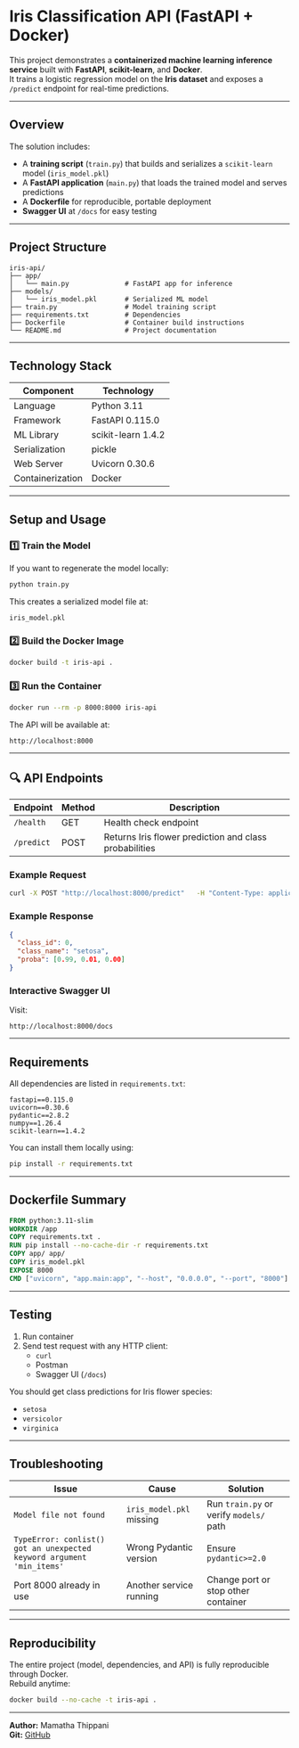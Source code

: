 # Iris Classification API (FastAPI + Docker)

This project demonstrates a **containerized machine learning inference service** built with **FastAPI**, **scikit-learn**, and **Docker**.  
It trains a logistic regression model on the **Iris dataset** and exposes a `/predict` endpoint for real-time predictions.

---

## Overview

The solution includes:
- A **training script** (`train.py`) that builds and serializes a `scikit-learn` model (`iris_model.pkl`)
- A **FastAPI application** (`main.py`) that loads the trained model and serves predictions
- A **Dockerfile** for reproducible, portable deployment
- **Swagger UI** at `/docs` for easy testing

---

## Project Structure

```
iris-api/
├── app/
│   └── main.py              # FastAPI app for inference
├── models/
│   └── iris_model.pkl       # Serialized ML model
├── train.py                 # Model training script
├── requirements.txt         # Dependencies
├── Dockerfile               # Container build instructions
└── README.md                # Project documentation
```

---

## Technology Stack

| Component | Technology |
|------------|-------------|
| Language | Python 3.11 |
| Framework | FastAPI 0.115.0 |
| ML Library | scikit-learn 1.4.2 |
| Serialization | pickle |
| Web Server | Uvicorn 0.30.6 |
| Containerization | Docker |

---

## Setup and Usage

### 1️⃣ Train the Model
If you want to regenerate the model locally:

```bash
python train.py
```

This creates a serialized model file at:
```
iris_model.pkl
```

### 2️⃣ Build the Docker Image

```bash
docker build -t iris-api .
```

### 3️⃣ Run the Container

```bash
docker run --rm -p 8000:8000 iris-api
```

The API will be available at:
```
http://localhost:8000
```

---

## 🔍 API Endpoints

| Endpoint | Method | Description |
|-----------|---------|-------------|
| `/health` | GET | Health check endpoint |
| `/predict` | POST | Returns Iris flower prediction and class probabilities |

### Example Request
```bash
curl -X POST "http://localhost:8000/predict"   -H "Content-Type: application/json"   -d '{"features": [5.1, 3.5, 1.4, 0.2]}'
```

### Example Response
```json
{
  "class_id": 0,
  "class_name": "setosa",
  "proba": [0.99, 0.01, 0.00]
}
```

### Interactive Swagger UI
Visit:
```
http://localhost:8000/docs
```

---

## Requirements

All dependencies are listed in `requirements.txt`:

```
fastapi==0.115.0
uvicorn==0.30.6
pydantic==2.8.2
numpy==1.26.4
scikit-learn==1.4.2
```

You can install them locally using:
```bash
pip install -r requirements.txt
```

---

## Dockerfile Summary

```dockerfile
FROM python:3.11-slim
WORKDIR /app
COPY requirements.txt .
RUN pip install --no-cache-dir -r requirements.txt
COPY app/ app/
COPY iris_model.pkl
EXPOSE 8000
CMD ["uvicorn", "app.main:app", "--host", "0.0.0.0", "--port", "8000"]
```

---

## Testing

1. Run container
2. Send test request with any HTTP client:
   - `curl`
   - Postman
   - Swagger UI (`/docs`)

You should get class predictions for Iris flower species:
- `setosa`
- `versicolor`
- `virginica`

---

## Troubleshooting

| Issue | Cause | Solution |
|--------|--------|----------|
| `Model file not found` | `iris_model.pkl` missing | Run `train.py` or verify `models/` path |
| `TypeError: conlist() got an unexpected keyword argument 'min_items'` | Wrong Pydantic version | Ensure `pydantic>=2.0` |
| Port 8000 already in use | Another service running | Change port or stop other container |

---

## Reproducibility

The entire project (model, dependencies, and API) is fully reproducible through Docker.  
Rebuild anytime:
```bash
docker build --no-cache -t iris-api .
```
---

**Author:** Mamatha Thippani  
**Git:** [GitHub](https://github.com/Mamathathippani28/Docker/tree/main/ML)

